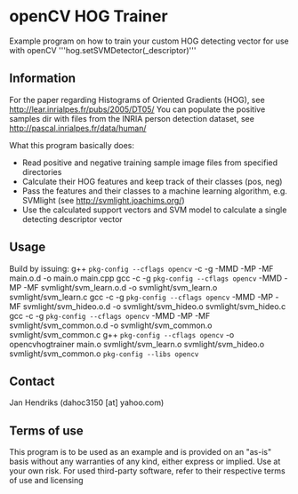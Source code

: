 # openCV HOG Trainer

Example program on how to train your custom HOG detecting vector for use with openCV '''hog.setSVMDetector(_descriptor)'''

## Information

For the paper regarding Histograms of Oriented Gradients (HOG), see http://lear.inrialpes.fr/pubs/2005/DT05/
You can populate the positive samples dir with files from the INRIA person detection dataset, see http://pascal.inrialpes.fr/data/human/

What this program basically does:
* Read positive and negative training sample image files from specified directories
* Calculate their HOG features and keep track of their classes (pos, neg)
* Pass the features and their classes to a machine learning algorithm, e.g. SVMlight (see http://svmlight.joachims.org/)
* Use the calculated support vectors and SVM model to calculate a single detecting descriptor vector

## Usage

Build by issuing:
    g++ `pkg-config --cflags opencv` -c -g -MMD -MP -MF main.o.d -o main.o main.cpp
    gcc -c -g `pkg-config --cflags opencv` -MMD -MP -MF svmlight/svm_learn.o.d -o svmlight/svm_learn.o svmlight/svm_learn.c
    gcc -c -g `pkg-config --cflags opencv` -MMD -MP -MF svmlight/svm_hideo.o.d -o svmlight/svm_hideo.o svmlight/svm_hideo.c
    gcc -c -g `pkg-config --cflags opencv` -MMD -MP -MF svmlight/svm_common.o.d -o svmlight/svm_common.o svmlight/svm_common.c
    g++ `pkg-config --cflags opencv` -o opencvhogtrainer main.o svmlight/svm_learn.o svmlight/svm_hideo.o svmlight/svm_common.o `pkg-config --libs opencv`

## Contact
Jan Hendriks (dahoc3150 [at] yahoo.com)

## Terms of use

This program is to be used as an example and is provided on an "as-is" basis without any warranties of any kind, either express or implied.
Use at your own risk.
For used third-party software, refer to their respective terms of use and licensing